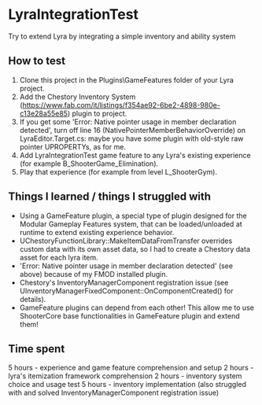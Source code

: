 # LyraIntegrationTest
Try to extend Lyra by integrating a simple inventory and ability system

## How to test
1. Clone this project in the Plugins\GameFeatures folder of your Lyra project.
2. Add the Chestory Inventory System (https://www.fab.com/it/listings/f354ae92-6be2-4898-980e-c13e28a55e85) plugin to project.
3. If you get some 'Error: Native pointer usage in member declaration detected', turn off line 16 (NativePointerMemberBehaviorOverride) on LyraEditor.Target.cs: maybe you have some plugin with old-style raw pointer UPROPERTYs, as for me.
4. Add LyraIntegrationTest game feature to any Lyra's existing experience (for example B_ShooterGame_Elimination).
5. Play that experience (for example from level L_ShooterGym).

## Things I learned / things I struggled with
- Using a GameFeature plugin, a special type of plugin designed for the Modular Gameplay Features system, that can be loaded/unloaded at runtime to extend existing experience behavior.
- UChestoryFunctionLibrary::MakeItemDataFromTransfer overrides custom data with its own asset data, so I had to create a Chestory data asset for each lyra item.
- 'Error: Native pointer usage in member declaration detected' (see above) because of my FMOD installed plugin.
- Chestory's InventoryManagerComponent registration issue (see UInventoryManagerFixedComponent::OnComponentCreated() for details).
- GameFeature plugins can depend from each other! This allow me to use ShooterCore base functionalities in GameFeature plugin and extend them!

## Time spent
5 hours - experience and game feature comprehension and setup
2 hours - lyra's itemization framework comprehension
2 hours - inventory system choice and usage test
5 hours - inventory implementation (also struggled with and solved InventoryManagerComponent registration issue)
